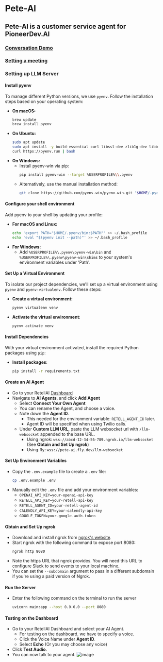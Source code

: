# Pete-AI
## Pete-AI is a customer service agent for PioneerDev.AI 
### [Conversation Demo](https://youtu.be/WTD1-7IpihA) 
### [Setting a meeting](https://youtu.be/LC-w7ABAeaU)

### Setting up LLM Server

#### Install pyenv

To manage different Python versions, we use `pyenv`. Follow the installation steps based on your operating system:

- **On macOS:**
  ```bash
  brew update
  brew install pyenv
  ```
- **On Ubuntu:**
  ```bash
  sudo apt update
  sudo apt install -y build-essential curl libssl-dev zlib1g-dev libbz2-dev libreadline-dev libsqlite3-dev wget curl llvm libncurses5-dev libncursesw5-dev xz-utils tk-dev libffi-dev liblzma-dev python-openssl git
  curl https://pyenv.run | bash
  ```
- **On Windows:**
  - Install pyenv-win via pip:
    ```bash
    pip install pyenv-win --target %USERPROFILE%\\.pyenv
    ```
  - Alternatively, use the manual installation method:
    ```bash
    git clone https://github.com/pyenv-win/pyenv-win.git "$HOME/.pyenv"
    ```

#### Configure your shell environment

Add pyenv to your shell by updating your profile:

- **For macOS and Linux:**
  ```bash
  echo 'export PATH="$HOME/.pyenv/bin:$PATH"' >> ~/.bash_profile
  echo 'eval "$(pyenv init --path)"' >> ~/.bash_profile
  ```
- **For Windows:**
  - Add `%USERPROFILE%\.pyenv\pyenv-win\bin` and `%USERPROFILE%\.pyenv\pyenv-win\shims` to your system's environment variables under 'Path'.

#### Set Up a Virtual Environment

To isolate our project dependencies, we'll set up a virtual environment using `pyenv` and `pyenv-virtualenv`. Follow these steps:

- **Create a virtual environment:**

  ```bash
  pyenv virtualenv venv
  ```

- **Activate the virtual environment:**
  ```bash
  pyenv activate venv
  ```

#### Install Dependencies

With your virtual environment activated, install the required Python packages using `pip`:

- **Install packages:**
  ```bash
  pip install -r requirements.txt
  ```
#### Create an AI Agent 
- Go to your RetellAI [Dashboard](https://beta.retellai.com/dashboard) 
- Navigate to **AI Agents**, and click **Add Agent**
  - Select **Connect Your Own Agent**  
  - You can rename the Agent, and choose a voice. 
  - Note down the **Agent ID**. 
    - This needed for the environment variable: `RETELL_AGENT_ID` later. 
    - Agent ID will be specified when using Twilio calls. 
  - Under **Custom LLM URL**, paste the LLM websocket url with `/llm-websocket` appended to the base URL.
    - Using ngrok: `wss://abcd-12-34-56-789.ngrok.io/llm-websocket` (See **Obtain and Set Up ngrok**) 
    - Using fly: `wss://pete-ai.fly.dev/llm-websocket`

#### Set Up Environment Variables

- Copy the `.env.example` file to create a `.env` file:
  ```bash
  cp .env.example .env
  ```
- Manually edit the `.env` file and add your environment variables:
  - `OPENAI_API_KEY=your-openai-api-key` 
  - `RETELL_API_KEY=your-retell-api-key`
  - `RETELL_AGENT_ID=your-retell-agent-id`
  - `CALENDLY_API_KEY=your-calendly-api-key`
  - `GOOGLE_TOKEN=your-google-auth-token`

#### Obtain and Set Up ngrok

- Download and install ngrok from [ngrok's website](https://ngrok.com/download).
- Start ngrok with the following command to expose port 8080:
  ```bash
  ngrok http 8080
  ```
- Note the https URL that ngrok provides. You will need this URL to configure Slack to send events to your local machine.
- You can set the `--subdomain` argument to pass in a different subdomain if you're using a paid version of Ngrok.

#### Run the Server

- Enter the following command on the terminal to run the server 
  ```bash
  uvicorn main:app --host 0.0.0.0 --port 8080
  ```
#### Testing on the Dashboard 
- Go to your RetellAI Dashboard and select your AI Agent.
  - For testing on the dashboard, we have to specify a voice. 
  - Click the Voice Name under **Agent ID**. 
  - Select **Echo** (Or you may choose any voice)
- Click **Test Audio**. 
- You can now talk to your agent.
![image](https://github.com/user-attachments/assets/fe1285fd-d846-4b13-affb-86753267d82e)
